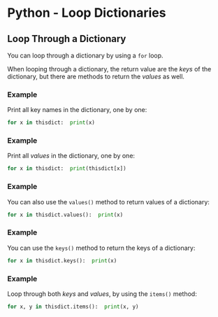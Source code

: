 
Python - Loop Dictionaries
==========================


Loop Through a Dictionary
-------------------------


You can loop through a dictionary by using a
`for` loop.


When looping through a dictionary, the return value are the *keys* of 
the dictionary, but there are methods to return the *values* as well.



### Example


Print all key names in the dictionary, one by one:



```python
for x in thisdict:  print(x)
```



### Example


Print all *values* in the dictionary, one by one:



```python
for x in thisdict:  print(thisdict[x])
```



### Example


You can also use the `values()` method to 
return values of a dictionary:



```python
for x in thisdict.values():  print(x)
```



### Example


You can use the `keys()` method to 
return the keys of a dictionary:



```python
for x in thisdict.keys():  print(x)
```



### Example


Loop through both *keys* and *values*, by using the
`items()` method:



```python
for x, y in thisdict.items():  print(x, y)
```


